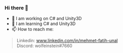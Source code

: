 ### Hi there 👋

- 🔭 I am working on C# and Unity3D 
- 🌱 I am learning C# and Unity3D 
- 📫 How to reach me:
> Linkedin: www.linkedin.com/in/mehmet-fatih-unal <br/>
> Discord: wolfeinstein#7660
